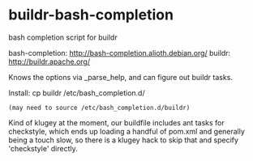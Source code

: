 buildr-bash-completion
======================

bash completion script for buildr

bash-completion: http://bash-completion.alioth.debian.org/
buildr: http://buildr.apache.org/

Knows the options via _parse_help, and can figure out
buildr tasks.

Install:
    cp buildr /etc/bash_completion.d/

    (may need to source /etc/bash_completion.d/buildr)



Kind of klugey at the moment, our buildfile includes
ant tasks for checkstyle, which ends up loading a
handful of pom.xml and generally being a touch
slow, so there is a klugey hack to skip that
and specify 'checkstyle' directly.
